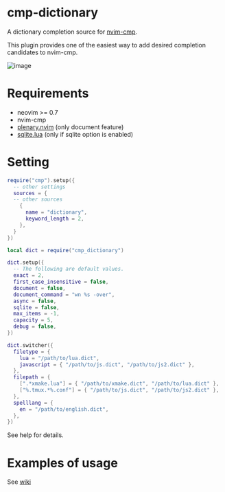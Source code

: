 # cmp-dictionary

A dictionary completion source for [nvim-cmp](https://github.com/hrsh7th/nvim-cmp).

This plugin provides one of the easiest way to add desired completion candidates to nvim-cmp.

![image](https://user-images.githubusercontent.com/82267684/145278036-afa56b20-a365-4165-822f-98db5d7f11b1.png)

# Requirements

- neovim >= 0.7
- nvim-cmp
- [plenary.nvim](https://github.com/nvim-lua/plenary.nvim) (only document feature)
- [sqlite.lua](https://github.com/kkharji/sqlite.lua) (only if sqlite option is enabled)

# Setting

```lua
require("cmp").setup({
  -- other settings
  sources = {
  -- other sources
    {
      name = "dictionary",
      keyword_length = 2,
    },
  }
})

local dict = require("cmp_dictionary")

dict.setup({
  -- The following are default values.
  exact = 2,
  first_case_insensitive = false,
  document = false,
  document_command = "wn %s -over",
  async = false,
  sqlite = false,
  max_items = -1,
  capacity = 5,
  debug = false,
})

dict.switcher({
  filetype = {
    lua = "/path/to/lua.dict",
    javascript = { "/path/to/js.dict", "/path/to/js2.dict" },
  },
  filepath = {
    [".*xmake.lua"] = { "/path/to/xmake.dict", "/path/to/lua.dict" },
    ["%.tmux.*%.conf"] = { "/path/to/js.dict", "/path/to/js2.dict" },
  },
  spelllang = {
    en = "/path/to/english.dict",
  },
})
```

See help for details.

# Examples of usage

See [wiki](https://github.com/uga-rosa/cmp-dictionary/wiki/Examples-of-usage)
